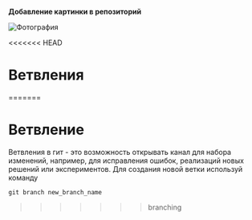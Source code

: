 **Добавление картинки в репозиторий**

![Фотография](cat_walks.jpg)

<<<<<<< HEAD
# Ветвления

=======
# Ветвление

Ветвления в гит - это возможность открывать канал для набора изменений, например, для исправления ошибок, реализаций новых решений или экспериментов. Для создания новой ветки используй команду 

    git branch new_branch_name
    
>>>>>>> branching
